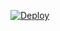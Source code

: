 [![Deploy](https://www.herokucdn.com/deploy/button.svg)](https://heroku.com/deploy?template=https://github.com/AVBotz-TG/URL)


